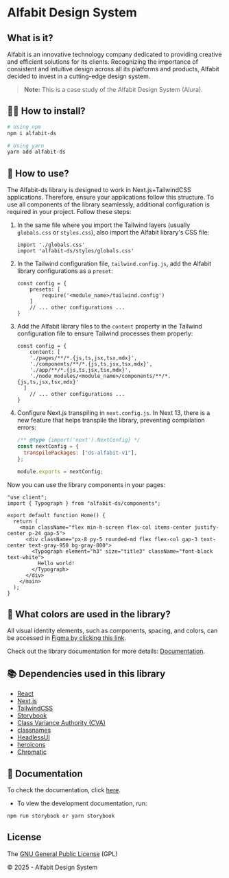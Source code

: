 # Alfabit Design System

## What is it?

Alfabit is an innovative technology company dedicated to providing creative and efficient solutions for its clients. Recognizing the importance of consistent and intuitive design across all its platforms and products, Alfabit decided to invest in a cutting-edge design system.

> **Note:** This is a case study of the Alfabit Design System (Alura).

## 👨‍💻 How to install?

```bash
# Using npm
npm i alfabit-ds

# Using yarn
yarn add alfabit-ds
```

## 🏃 How to use?

The Alfabit-ds library is designed to work in Next.js+TailwindCSS applications. Therefore, ensure your applications follow this structure. To use all components of the library seamlessly, additional configuration is required in your project. Follow these steps:

1. In the same file where you import the Tailwind layers (usually `globals.css` or `styles.css`), also import the Alfabit library's CSS file:
    
    ```tsx
    import './globals.css'
    import 'alfabit-ds/styles/globals.css'
    ```
    
2. In the Tailwind configuration file, `tailwind.config.js`, add the Alfabit library configurations as a `preset`:
    
    ```tsx
    const config = {
    	presets: [
    		require('<module_name>/tailwind.config')
    	]
    	// ... other configurations ...
    }
    ```
    
3. Add the Alfabit library files to the `content` property in the Tailwind configuration file to ensure Tailwind processes them properly:
    
    ```tsx
    const config = {
    	content: [
        './pages/**/*.{js,ts,jsx,tsx,mdx}',
        './components/**/*.{js,ts,jsx,tsx,mdx}',
        './app/**/*.{js,ts,jsx,tsx,mdx}',
        './node_modules/<module_name>/components/**/*.{js,ts,jsx,tsx,mdx}'
      ]
    	// ... other configurations ...
    }
    ```
    
4. Configure Next.js transpiling in `next.config.js`. In Next 13, there is a new feature that helps transpile the library, preventing compilation errors:
    
    ```jsx
    /** @type {import('next').NextConfig} */
    const nextConfig = {
      transpilePackages: ["ds-alfabit-v1"],
    };
    
    module.exports = nextConfig;
    ```

Now you can use the library components in your pages:

```tsx
"use client";
import { Typograph } from "alfabit-ds/components";

export default function Home() {
  return (
    <main className="flex min-h-screen flex-col items-center justify-center p-24 gap-5">
      <div className="px-8 py-5 rounded-md flex flex-col gap-3 text-center text-gray-950 bg-gray-800">
        <Typograph element="h3" size="title3" className="font-black text-white">
          Hello world!
        </Typograph>
      </div>
    </main>
  );
}
```

## 🎨 What colors are used in the library?

All visual identity elements, such as components, spacing, and colors, can be accessed in [Figma by clicking this link](https://www.figma.com/file/h86gUvqUXTKwgr6tVYinLT/React%3A-Design-System-com-Tailwind?type=design&node-id=0-1&t=GuaFV9cp30SS2di9-0).

Check out the library documentation for more details: [Documentation](https://alfabit-three.vercel.app/).

## 📚 Dependencies used in this library

- [React](https://reactjs.org/)
- [Next.js](https://nextjs.org/)
- [TailwindCSS](https://www.npmjs.com/package/tailwindcss)
- [Storybook](https://www.npmjs.com/package/storybook)
- [Class Variance Authority (CVA)](https://www.npmjs.com/package/class-variance-authority)
- [classnames](https://www.npmjs.com/package/classnames)
- [HeadlessUI](https://www.npmjs.com/package/@headlessui/react)
- [heroicons](https://www.npmjs.com/package/@heroicons/react)
- [Chromatic](https://www.npmjs.com/package/chromatic)

## 📝 Documentation

To check the documentation, click [here](https://alfabit-ds.vercel.app/?path=/docs/design-tokens-colors--docs).

- To view the development documentation, run:
  
```bash
npm run storybook or yarn storybook
```

## License

The [GNU General Public License](https://www.gnu.org/licenses/gpl-3.0.html) (GPL)

&copy; 2025 - Alfabit Design System

